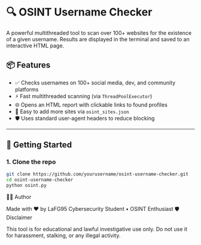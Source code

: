 # 🔍 OSINT Username Checker

A powerful multithreaded tool to scan over 100+ websites for the existence of a given username. Results are displayed in the terminal and saved to an interactive HTML page.

## 📦 Features

- ✅ Checks usernames on 100+ social media, dev, and community platforms
- ⚡ Fast multithreaded scanning (via `ThreadPoolExecutor`)
- 🌐 Opens an HTML report with clickable links to found profiles
- 📁 Easy to add more sites via `osint_sites.json`
- 🛡️ Uses standard user-agent headers to reduce blocking

---

## 🚀 Getting Started

### 1. Clone the repo

```bash
git clone https://github.com/yourusername/osint-username-checker.git
cd osint-username-checker
python osint.py
```
🧑‍💻 Author

Made with ❤️ by LaFG95
Cybersecurity Student • OSINT Enthusiast
🛡️ Disclaimer

This tool is for educational and lawful investigative use only.
Do not use it for harassment, stalking, or any illegal activity.
